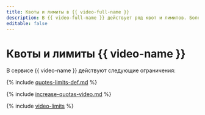 ```yaml
---
title: Квоты и лимиты в {{ video-full-name }}
description: В {{ video-full-name }} действует ряд квот и лимитов. Более подробно об ограничениях в сервисе вы узнаете из данной статьи.
editable: false
---
```


# Квоты и лимиты {{ video-name }}

В сервисе {{ video-name }} действуют следующие ограничения:

{% include [quotes-limits-def.md](../../_includes/quotes-limits-def.md) %}

{% include [increase-quotas-video.md](../../_includes/increase-quotas-video.md) %}

{% include [video-limits](../../_includes/video-limits.md) %}